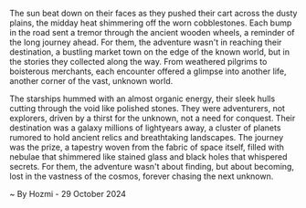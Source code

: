 
The sun beat down on their faces as they pushed their cart across the dusty plains, the midday heat shimmering off the worn cobblestones. Each bump in the road sent a tremor through the ancient wooden wheels, a reminder of the long journey ahead. For them, the adventure wasn't in reaching their destination, a bustling market town on the edge of the known world, but in the stories they collected along the way. From weathered pilgrims to boisterous merchants, each encounter offered a glimpse into another life, another corner of the vast, unknown world.  

The starships hummed with an almost organic energy, their sleek hulls cutting through the void like polished stones. They were adventurers, not explorers, driven by a thirst for the unknown, not a need for conquest. Their destination was a galaxy millions of lightyears away, a cluster of planets rumored to hold ancient relics and breathtaking landscapes. The journey was the prize, a tapestry woven from the fabric of space itself, filled with nebulae that shimmered like stained glass and black holes that whispered secrets. For them, the adventure wasn't about finding, but about becoming, lost in the vastness of the cosmos, forever chasing the next unknown. 

~ By Hozmi - 29 October 2024
